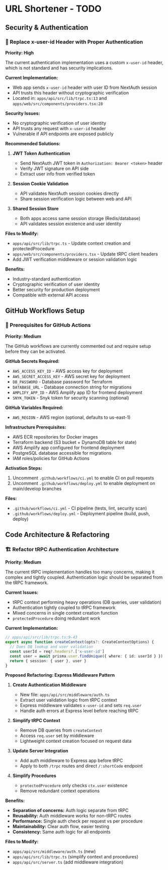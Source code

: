 # URL Shortener - TODO

## Security & Authentication

### 🔐 Replace x-user-id Header with Proper Authentication

**Priority: High**

The current authentication implementation uses a custom `x-user-id` header, which is not standard and has security implications.

**Current Implementation:**

- Web app sends `x-user-id` header with user ID from NextAuth session
- API trusts this header without cryptographic verification
- Located in: `apps/api/src/lib/trpc.ts:13` and `apps/web/src/components/providers.tsx:28`

**Security Issues:**

- No cryptographic verification of user identity
- API trusts any request with `x-user-id` header
- Vulnerable if API endpoints are exposed publicly

**Recommended Solutions:**

1. **JWT Token Authentication**
   - Send NextAuth JWT token in `Authorization: Bearer <token>` header
   - Verify JWT signature on API side
   - Extract user info from verified token

2. **Session Cookie Validation**
   - API validates NextAuth session cookies directly
   - Share session verification logic between web and API

3. **Shared Session Store**
   - Both apps access same session storage (Redis/database)
   - API validates session existence and user identity

**Files to Modify:**

- `apps/api/src/lib/trpc.ts` - Update context creation and protectedProcedure
- `apps/web/src/components/providers.tsx` - Update tRPC client headers
- Add JWT verification middleware or session validation logic

**Benefits:**

- Industry-standard authentication
- Cryptographic verification of user identity
- Better security for production deployment
- Compatible with external API access

## GitHub Workflows Setup

### 🚀 Prerequisites for GitHub Actions

**Priority: Medium**

The GitHub workflows are currently commented out and require setup before they can be activated.

**GitHub Secrets Required:**

- `AWS_ACCESS_KEY_ID` - AWS access key for deployment
- `AWS_SECRET_ACCESS_KEY` - AWS secret key for deployment
- `DB_PASSWORD` - Database password for Terraform
- `DATABASE_URL` - Database connection string for migrations
- `AMPLIFY_APP_ID` - AWS Amplify app ID for frontend deployment
- `SNYK_TOKEN` - Snyk token for security scanning (optional)

**GitHub Variables Required:**

- `AWS_REGION` - AWS region (optional, defaults to us-east-1)

**Infrastructure Prerequisites:**

- AWS ECR repositories for Docker images
- Terraform backend (S3 bucket + DynamoDB table for state)
- AWS Amplify app configured for frontend deployment
- PostgreSQL database accessible for migrations
- IAM roles/policies for GitHub Actions

**Activation Steps:**

1. Uncomment `.github/workflows/ci.yml` to enable CI on pull requests
2. Uncomment `.github/workflows/deploy.yml` to enable deployment on main/develop branches

**Files:**

- `.github/workflows/ci.yml` - CI pipeline (tests, lint, security scan)
- `.github/workflows/deploy.yml` - Deployment pipeline (build, push, deploy)

## Code Architecture & Refactoring

### 🏗️ Refactor tRPC Authentication Architecture

**Priority: Medium**

The current tRPC implementation handles too many concerns, making it complex and tightly coupled. Authentication logic should be separated from the tRPC framework.

**Current Issues:**

- tRPC context performing heavy operations (DB queries, user validation)
- Authentication tightly coupled to tRPC framework
- Mixed concerns in single context creation function
- `protectedProcedure` doing redundant work

**Current Implementation:**

```typescript
// apps/api/src/lib/trpc.ts:9-43
export async function createContext(opts?: CreateContextOptions) {
  // Does DB lookup and user validation
  const userId = req?.headers?.['x-user-id']
  const user = await prisma.user.findUnique({ where: { id: userId } })
  return { session: { user }, user }
}
```

**Proposed Refactoring: Express Middleware Pattern**

1. **Create Authentication Middleware**
   - New file: `apps/api/src/middleware/auth.ts`
   - Extract user validation logic from tRPC context
   - Express middleware validates `x-user-id` and sets `req.user`
   - Handle auth errors at Express level before reaching tRPC

2. **Simplify tRPC Context**
   - Remove DB queries from `createContext`
   - Access `req.user` set by middleware
   - Lightweight context creation focused on request data

3. **Update Server Integration**
   - Add auth middleware to Express app before tRPC
   - Apply to both `/trpc` routes and direct `/:shortCode` endpoint

4. **Simplify Procedures**
   - `protectedProcedure` only checks `ctx.user` existence
   - Remove redundant context operations

**Benefits:**

- **Separation of concerns:** Auth logic separate from tRPC
- **Reusability:** Auth middleware works for non-tRPC routes
- **Performance:** Single auth check per request vs per procedure
- **Maintainability:** Clear auth flow, easier testing
- **Consistency:** Same auth logic for all endpoints

**Files to Modify:**

- `apps/api/src/middleware/auth.ts` (new)
- `apps/api/src/lib/trpc.ts` (simplify context and procedures)
- `apps/api/src/server.ts` (add middleware integration)
